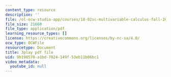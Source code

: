 ```yaml
---
content_type: resource
description: ''
file: /ol-ocw-studio-app/courses/18-02sc-multivariable-calculus-fall-2010/9b198570a1bd7024149f53eb11b06bc1_fWOGfzC3IeY.pdf
file_size: 21660
file_type: application/pdf
learning_resource_types: []
license: https://creativecommons.org/licenses/by-nc-sa/4.0/
ocw_type: OCWFile
resourcetype: Document
title: 3play pdf file
uid: 9b198570-a1bd-7024-149f-53eb11b06bc1
video_metadata:
  youtube_id: null
---
```

